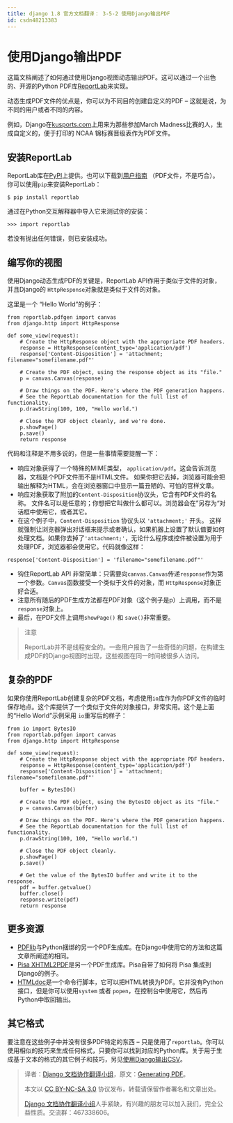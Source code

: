 ```yaml
---
title: django 1.8 官方文档翻译： 3-5-2 使用Django输出PDF
id: csdn48213383
---
```


# 使用Django输出PDF

这篇文档阐述了如何通过使用Django视图动态输出PDF。这可以通过一个出色的、开源的Python PDF库[ReportLab](http://www.reportlab.com/opensource/)来实现。

动态生成PDF文件的优点是，你可以为不同目的创建自定义的PDF – 这就是说，为不同的用户或者不同的内容。

例如，Django在[kusports.com](http://www.kusports.com/)上用来为那些参加March Madness比赛的人，生成自定义的，便于打印的 NCAA 锦标赛晋级表作为PDF文件。

## 安装ReportLab

ReportLab库在[PyPI](https://pypi.python.org/pypi/reportlab)上提供。也可以下载到[用户指南](http://www.reportlab.com/docs/reportlab-userguide.pdf) （PDF文件，不是巧合）。 你可以使用`pip`来安装ReportLab：

```
$ pip install reportlab
```

通过在Python交互解释器中导入它来测试你的安装：

```
>>> import reportlab
```

若没有抛出任何错误，则已安装成功。

## 编写你的视图

使用Django动态生成PDF的关键是，ReportLab API作用于类似于文件的对象，并且Django的 `HttpResponse`对象就是类似于文件的对象。

这里是一个 “Hello World”的例子：

```
from reportlab.pdfgen import canvas
from django.http import HttpResponse

def some_view(request):
    # Create the HttpResponse object with the appropriate PDF headers.
    response = HttpResponse(content_type='application/pdf')
    response['Content-Disposition'] = 'attachment; filename="somefilename.pdf"'

    # Create the PDF object, using the response object as its "file."
    p = canvas.Canvas(response)

    # Draw things on the PDF. Here's where the PDF generation happens.
    # See the ReportLab documentation for the full list of functionality.
    p.drawString(100, 100, "Hello world.")

    # Close the PDF object cleanly, and we're done.
    p.showPage()
    p.save()
    return response
```

代码和注释是不用多说的，但是一些事情需要提醒一下：

*   响应对象获得了一个特殊的MIME类型， `application/pdf`。这会告诉浏览器，文档是个PDF文件而不是HTML文件。 如果你把它去掉，浏览器可能会把输出解释为HTML，会在浏览器窗口中显示一篇丑陋的、可怕的官样文章。
*   响应对象获取了附加的`Content-Disposition`协议头，它含有PDF文件的名称。 文件名可以是任意的；你想把它叫做什么都可以。浏览器会在”另存为“对话框中使用它，或者其它。
*   在这个例子中，`Content-Disposition` 协议头以 `'attachment;'` 开头。 这样就强制让浏览器弹出对话框来提示或者确认，如果机器上设置了默认值要如何处理文档。如果你去掉了`'attachment;'`，无论什么程序或控件被设置为用于处理PDF，浏览器都会使用它。代码就像这样：

```
response['Content-Disposition'] = 'filename="somefilename.pdf"'
```

*   钩住ReportLab API 非常简单：只需要向`canvas.Canvas`传递`response`作为第一个参数。`Canvas`函数接受一个类似于文件的对象，而 `HttpResponse`对象正好合适。
*   注意所有随后的PDF生成方法都在PDF对象（这个例子是p）上调用，而不是`response`对象上。
*   最后，在PDF文件上调用`showPage()` 和 `save()`非常重要。

> 注意
> 
> ReportLab并不是线程安全的。一些用户报告了一些奇怪的问题，在构建生成PDF的Django视图时出现，这些视图在同一时间被很多人访问。

## 复杂的PDF

如果你使用ReportLab创建复杂的PDF文档，考虑使用`io`库作为你PDF文件的临时保存地点。这个库提供了一个类似于文件的对象接口，非常实用。这个是上面的“Hello World”示例采用 `io`重写后的样子：

```
from io import BytesIO
from reportlab.pdfgen import canvas
from django.http import HttpResponse

def some_view(request):
    # Create the HttpResponse object with the appropriate PDF headers.
    response = HttpResponse(content_type='application/pdf')
    response['Content-Disposition'] = 'attachment; filename="somefilename.pdf"'

    buffer = BytesIO()

    # Create the PDF object, using the BytesIO object as its "file."
    p = canvas.Canvas(buffer)

    # Draw things on the PDF. Here's where the PDF generation happens.
    # See the ReportLab documentation for the full list of functionality.
    p.drawString(100, 100, "Hello world.")

    # Close the PDF object cleanly.
    p.showPage()
    p.save()

    # Get the value of the BytesIO buffer and write it to the response.
    pdf = buffer.getvalue()
    buffer.close()
    response.write(pdf)
    return response
```

## 更多资源

*   [PDFlib](http://www.pdflib.org/)与Python捆绑的另一个PDF生成库。在Django中使用它的方法和这篇文章所阐述的相同。
*   [Pisa XHTML2PDF](http://www.xhtml2pdf.com/)是另一个PDF生成库。Pisa自带了如何将 Pisa 集成到 Django的例子。
*   [HTMLdoc](http://www.htmldoc.org/)是一个命令行脚本，它可以把HTML转换为PDF。它并没有Python接口，但是你可以使用`system` 或者 `popen`，在控制台中使用它，然后再Python中取回输出。

## 其它格式

要注意在这些例子中并没有很多PDF特定的东西 – 只是使用了`reportlab`。你可以使用相似的技巧来生成任何格式，只要你可以找到对应的Python库。关于用于生成基于文本的格式的其它例子和技巧，另见[使用Django输出CSV](http://python.usyiyi.cn/django/howto/outputting-csv.html)。

> 译者：[Django 文档协作翻译小组](http://python.usyiyi.cn/django/index.html)，原文：[Generating PDF](https://docs.djangoproject.com/en/1.8/howto/outputting-pdf/)。
> 
> 本文以 [CC BY-NC-SA 3.0](http://creativecommons.org/licenses/by-nc-sa/3.0/cn/) 协议发布，转载请保留作者署名和文章出处。
> 
> [Django 文档协作翻译小组](http://python.usyiyi.cn/django/index.html)人手紧缺，有兴趣的朋友可以加入我们，完全公益性质。交流群：467338606。